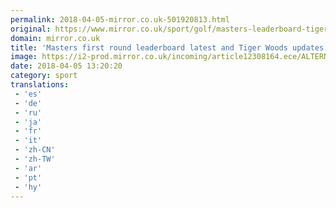 ```yaml
---
permalink: 2018-04-05-mirror.co.uk-501920813.html
original: https://www.mirror.co.uk/sport/golf/masters-leaderboard-tiger-woods-score-12307943
domain: mirror.co.uk
title: 'Masters first round leaderboard latest and Tiger Woods updates'
image: https://i2-prod.mirror.co.uk/incoming/article12308164.ece/ALTERNATES/s1200/Tiger-Woods-of-the-US-stands-on-the-second-green-during-practice-for-the-2018-Masters-golf-tournam.jpg
date: 2018-04-05 13:20:20
category: sport
translations: 
 - 'es'
 - 'de'
 - 'ru'
 - 'ja'
 - 'fr'
 - 'it'
 - 'zh-CN'
 - 'zh-TW'
 - 'ar'
 - 'pt'
 - 'hy'
---
```



